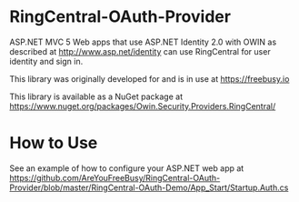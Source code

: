 RingCentral-OAuth-Provider
======================

ASP.NET MVC 5 Web apps that use ASP.NET Identity 2.0 with OWIN as described at 
http://www.asp.net/identity can use RingCentral for user identity and sign in.

This library was originally developed for and is in use at https://freebusy.io

This library is available as a NuGet package at https://www.nuget.org/packages/Owin.Security.Providers.RingCentral/

How to Use
======================
See an example of how to configure your ASP.NET web app at https://github.com/AreYouFreeBusy/RingCentral-OAuth-Provider/blob/master/RingCentral-OAuth-Demo/App_Start/Startup.Auth.cs